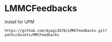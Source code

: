 # LMMCFeedbacks
Install for UPM
```
https://github.com/Ayagi3678/LMMCFeedbacks.git?path=/Assets/MMCFeedbacks
```
